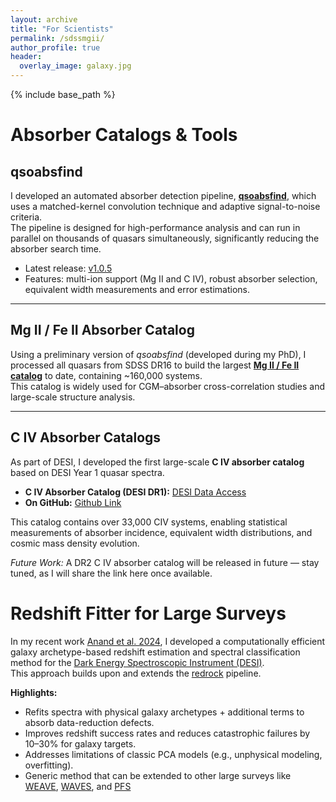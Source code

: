 ```yaml
---
layout: archive
title: "For Scientists"
permalink: /sdssmgii/
author_profile: true
header:
  overlay_image: galaxy.jpg
---
```


{% include base_path %}

# Absorber Catalogs & Tools

## qsoabsfind
I developed an automated absorber detection pipeline, [**qsoabsfind**](https://github.com/abhi0395/qsoabsfind), which uses a matched-kernel convolution technique and adaptive signal-to-noise criteria.  
The pipeline is designed for high-performance analysis and can run in parallel on thousands of quasars simultaneously, significantly reducing the absorber search time.  

- Latest release: [v1.0.5](https://github.com/abhi0395/qsoabsfind/releases)  
- Features: multi-ion support (Mg II and C IV), robust absorber selection, equivalent width measurements and error estimations.

---

## Mg II / Fe II Absorber Catalog
Using a preliminary version of *qsoabsfind* (developed during my PhD), I processed all quasars from SDSS DR16 to build the largest [**Mg II / Fe II catalog**](https://www.mpa-garching.mpg.de/SDSS/MgII) to date, containing ~160,000 systems.  
This catalog is widely used for CGM–absorber cross-correlation studies and large-scale structure analysis. 

---

## C IV Absorber Catalogs
As part of DESI, I developed the first large-scale **C IV absorber catalog** based on DESI Year 1 quasar spectra.  

- **C IV Absorber Catalog (DESI DR1):** [DESI Data Access](https://data.desi.lbl.gov/doc/releases/dr1/vac/civ-absorber/)  
- **On GitHub:** [Github Link](https://github.com/abhi0395/desi-dr1-civ)  

This catalog contains over 33,000 CIV systems, enabling statistical measurements of absorber incidence, equivalent width distributions, and cosmic mass density evolution.  

*Future Work:* A DR2 C IV absorber catalog will be released in future — stay tuned, as I will share the link here once available.  

# Redshift Fitter for Large Surveys

In my recent work [Anand et al. 2024](https://arxiv.org/abs/2405.19288), I developed a computationally efficient galaxy archetype-based redshift estimation and spectral classification method for the [Dark Energy Spectroscopic Instrument (DESI)](https://www.desi.lbl.gov/).  
This approach builds upon and extends the [redrock](https://github.com/desihub/redrock) pipeline.

**Highlights:**
- Refits spectra with physical galaxy archetypes + additional terms to absorb data-reduction defects.  
- Improves redshift success rates and reduces catastrophic failures by 10–30% for galaxy targets.  
- Addresses limitations of classic PCA models (e.g., unphysical modeling, overfitting).  
- Generic method that can be extended to other large surveys like [WEAVE](https://www.ing.iac.es/astronomy/instruments/weave/weaveinst.html), [WAVES](https://wavesurvey.org/), and [PFS](https://pfs.ipmu.jp/)

